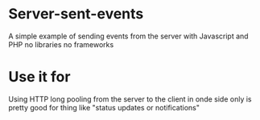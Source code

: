 # Server-sent-events
A simple example of sending events from the server with Javascript and PHP no libraries no frameworks
# Use it for 
Using HTTP long pooling from the server to the client in onde side only is pretty good for thing like "status updates or notifications"

